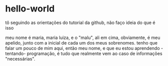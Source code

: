 # hello-world
tô seguindo as orientações do tutorial da github, não faço ideia do que é isso

meu nome é maria, maria luiza, e o "malu", ali em cima, obviamente, é meu apelido, junto com a inicial de cada um dos meus sobrenomes.
tenho que falar um pouco de mim aqui, então meu nome, e que eu estou aprendendo -tentando- programação, é tudo que realmente vem ao caso de informações "necessárias".
